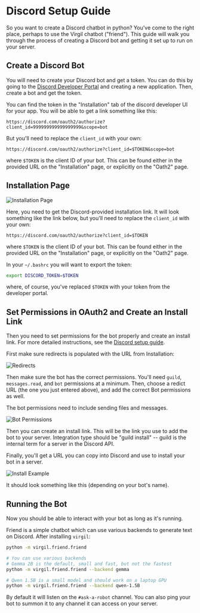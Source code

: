 # Discord Setup Guide

So you want to create a Discord chatbot in python? You've come to the right place, perhaps to use the Virgil chatbot ("friend"). This guide will walk you through the process of creating a Discord bot and getting it set up to run on your server.

## Create a Discord Bot

You will need to create your Discord bot and get a token. You can do this by going to the [Discord Developer Portal](https://discord.com/developers/applications) and creating a new application. Then, create a bot and get the token.

You can find the token in the "Installation" tab of the discord developer UI for your app. You will be able to get a link something like this:

```
https://discord.com/oauth2/authorize?client_id=999999999999999999&scope=bot
```

But you'll need to replace the `client_id` with your own:

```
https://discord.com/oauth2/authorize?client_id=$TOKEN&scope=bot
```

where `$TOKEN` is the client ID of your bot. This can be found either in the provided URL on the "Installation" page, or explicitly on the "Oath2" page.

## Installation Page

![Installation Page](images/install_page.png)

Here, you need to get the Discord-provided installation link. It will look something like the link below, but you'll need to replace the `client_id` with your own:

```
https://discord.com/oauth2/authorize?client_id=$TOKEN
```

where `$TOKEN` is the client ID of your bot. This can be found either in the provided URL on the "Installation" page, or explicitly on the "Oath2" page.

In your `~/.bashrc` you will want to export the token:

```bash
export DISCORD_TOKEN=$TOKEN
```

where, of course, you've replaced `$TOKEN` with your token from the developer portal.

## Set Permissions in OAuth2 and Create an Install Link

Then you need to set permissions for the bot properly and create an install link. For more detailed instructions, see the [Discord setup guide](docs/discord.md).

First make sure redirects is populated with the URL from Installation:

![Redirects](images/oauth2_redirects.png)

Then make sure the bot has the correct permissions. You'll need `guild`, `messages.read`, and `bot` permissions at a minimum. Then, choose a redict URL (the one you just entered above), and add the correct Bot permissions as well.

The bot permissions need to include sending files and messages.

![Bot Permissions](images/bot_permissions.png)

Then you can create an install link. This will be the link you use to add the bot to your server. Integration type should be "guild install" -- guild is the internal term for a server in the Discord API.

Finally, you'll get a URL you can copy into Discord and use to install your bot in a server.

![Install Example](images/add_bot_example.png)

It should look something like this (depending on your bot's name).

## Running the Bot

Now you should be able to interact with your bot as long as it's running.

Friend is a simple chatbot which can use various backends to generate text on Discord. After installing `virgil`:

```bash
python -m virgil.friend.friend

# You can use various backends
# Gemma 2B is the default, small and fast, but not the fastest
python -m virgil.friend.friend --backend gemma

# Qwen 1.5B is a small model and should work on a laptop GPU
python -m virgil.friend.friend --backend qwen-1.5B
```

By default it will listen on the `#ask-a-robot` channel. You can also ping your bot to summon it to any channel it can access on your server.

